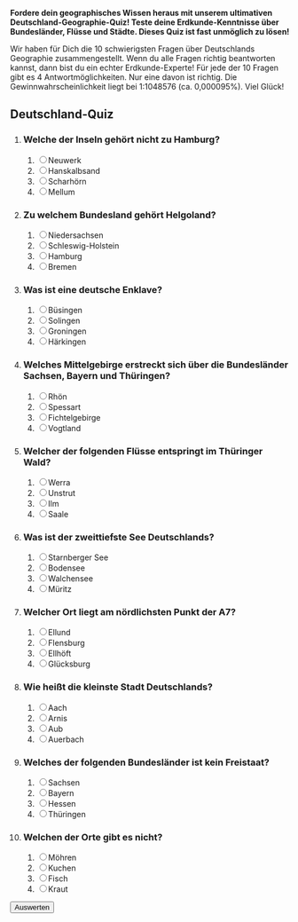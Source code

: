 **Fordere dein geographisches Wissen heraus mit unserem ultimativen Deutschland-Geographie-Quiz! Teste deine Erdkunde-Kenntnisse über Bundesländer, Flüsse und Städte. Dieses Quiz ist fast unmöglich zu lösen!**

Wir haben für Dich die 10 schwierigsten Fragen über Deutschlands Geographie zusammengestellt. Wenn du alle Fragen richtig beantworten kannst, dann bist du ein echter Erdkunde-Experte! Für jede der 10 Fragen gibt es 4 Antwortmöglichkeiten. Nur eine davon ist richtig. Die Gewinnwahrscheinlichkeit liegt bei 1:1048576 (ca. 0,000095%). Viel Glück!

<form action="#" method="post" id="quiz-form" autocomplete="off" itemscope itemtype="https://schema.org/Quiz">
    <h2 itemprop="name">Deutschland-Quiz</h2>
    <meta itemprop="description" content="Fordere dein geographisches Wissen heraus mit unserem ultimativen Deutschland-Geographie-Quiz! Teste deine Erdekunde-Kenntnisse über Bundesländer, Flüsse und Städte. Dieses Quiz ist fast unmöglich zu lösen!">
    <ol>
        <li itemprop="question" itemscope itemtype="https://schema.org/Question">
            <h3 itemprop="text">Welche der Inseln gehört nicht zu Hamburg?</h3>
            <ol>
                <li itemprop="suggestedAnswer" itemscope itemtype="https://schema.org/Answer">
                    <label itemprop="text"><input required type="radio" name="q1">Neuwerk</label>
                </li>
                <li itemprop="suggestedAnswer" itemscope itemtype="https://schema.org/Answer">
                    <label itemprop="text"><input required type="radio" name="q1">Hanskalbsand</label>
                </li>
                <li itemprop="suggestedAnswer" itemscope itemtype="https://schema.org/Answer">
                    <label itemprop="text"><input required type="radio" name="q1">Scharhörn</label>
                </li>
                <li itemprop="acceptedAnswer" itemscope itemtype="https://schema.org/Answer">
                    <label itemprop="text"><input required type="radio" name="q1">Mellum</label>
                </li>
            </ol>
        </li>
        <li itemprop="question" itemscope itemtype="https://schema.org/Question">
            <h3 itemprop="text">Zu welchem Bundesland gehört Helgoland?</h3>
            <ol>
                <li itemprop="suggestedAnswer" itemscope itemtype="https://schema.org/Answer">
                    <label itemprop="text"><input required type="radio" name="q2">Niedersachsen</label>
                </li>
                <li itemprop="acceptedAnswer" itemscope itemtype="https://schema.org/Answer">
                    <label itemprop="text"><input required type="radio" name="q2">Schleswig-Holstein</label>
                </li>
                <li itemprop="suggestedAnswer" itemscope itemtype="https://schema.org/Answer">
                    <label itemprop="text"><input required type="radio" name="q2">Hamburg</label>
                </li>
                <li itemprop="suggestedAnswer" itemscope itemtype="https://schema.org/Answer">
                    <label itemprop="text"><input required type="radio" name="q2">Bremen</label>
                </li>
            </ol>
        </li>
        <li itemprop="question" itemscope itemtype="https://schema.org/Question">
            <h3 itemprop="text">Was ist eine deutsche Enklave?</h3>
            <ol>
                <li itemprop="acceptedAnswer" itemscope itemtype="https://schema.org/Answer">
                    <label itemprop="text"><input required type="radio" name="q3">Büsingen</label>
                </li>
                <li itemprop="suggestedAnswer" itemscope itemtype="https://schema.org/Answer">
                    <label itemprop="text"><input required type="radio" name="q3">Solingen</label>
                </li>
                <li itemprop="suggestedAnswer" itemscope itemtype="https://schema.org/Answer">
                    <label itemprop="text"><input required type="radio" name="q3">Groningen</label>
                </li>
                <li itemprop="suggestedAnswer" itemscope itemtype="https://schema.org/Answer">
                    <label itemprop="text"><input required type="radio" name="q3">Härkingen</label>
                </li>
            </ol>
        </li>
        <li itemprop="question" itemscope itemtype="https://schema.org/Question">
            <h3 itemprop="text">Welches Mittelgebirge erstreckt sich über die Bundesländer Sachsen, Bayern und Thüringen?</h3>
            <ol>
                <li itemprop="suggestedAnswer" itemscope itemtype="https://schema.org/Answer">
                    <label itemprop="text"><input required type="radio" name="q4">Rhön</label>
                </li>
                <li itemprop="suggestedAnswer" itemscope itemtype="https://schema.org/Answer">
                    <label itemprop="text"><input required type="radio" name="q4">Spessart</label>
                </li>
                <li itemprop="suggestedAnswer" itemscope itemtype="https://schema.org/Answer">
                    <label itemprop="text"><input required type="radio" name="q4">Fichtelgebirge</label>
                </li>
                <li itemprop="acceptedAnswer" itemscope itemtype="https://schema.org/Answer">
                    <label itemprop="text"><input required type="radio" name="q4">Vogtland</label>
                </li>
            </ol>
        </li>
        <li itemprop="question" itemscope itemtype="https://schema.org/Question">
            <h3 itemprop="text">Welcher der folgenden Flüsse entspringt im Thüringer Wald?</h3>
            <ol>
                <li itemprop="suggestedAnswer" itemscope itemtype="https://schema.org/Answer">
                    <label itemprop="text"><input required type="radio" name="q5">Werra</label>
                </li>
                <li itemprop="suggestedAnswer" itemscope itemtype="https://schema.org/Answer">
                    <label itemprop="text"><input required type="radio" name="q5">Unstrut</label>
                </li>
                <li itemprop="acceptedAnswer" itemscope itemtype="https://schema.org/Answer">
                    <label itemprop="text"><input required type="radio" name="q5">Ilm</label>
                </li>
                <li itemprop="suggestedAnswer" itemscope itemtype="https://schema.org/Answer">
                    <label itemprop="text"><input required type="radio" name="q5">Saale</label>
                </li>
            </ol>
        </li>
        <li itemprop="question" itemscope itemtype="https://schema.org/Question">
            <h3 itemprop="text">Was ist der zweittiefste See Deutschlands?</h3>
            <ol>
                <li itemprop="suggestedAnswer" itemscope itemtype="https://schema.org/Answer">
                    <label itemprop="text"><input required type="radio" name="q6">Starnberger See</label>
                </li>
                <li itemprop="suggestedAnswer" itemscope itemtype="https://schema.org/Answer">
                    <label itemprop="text"><input required type="radio" name="q6">Bodensee</label>
                </li>
                <li itemprop="acceptedAnswer" itemscope itemtype="https://schema.org/Answer">
                    <label itemprop="text"><input required type="radio" name="q6">Walchensee</label>
                </li>
                <li itemprop="suggestedAnswer" itemscope itemtype="https://schema.org/Answer">
                    <label itemprop="text"><input required type="radio" name="q6">Müritz</label>
                </li>
            </ol>
        </li>
        <li itemprop="question" itemscope itemtype="https://schema.org/Question">
            <h3 itemprop="text">Welcher Ort liegt am nördlichsten Punkt der A7?</h3>
            <ol>
                <li itemprop="acceptedAnswer" itemscope itemtype="https://schema.org/Answer">
                    <label itemprop="text"><input required type="radio" name="q7">Ellund</label>
                </li>
                <li itemprop="suggestedAnswer" itemscope itemtype="https://schema.org/Answer">
                    <label itemprop="text"><input required type="radio" name="q7">Flensburg</label>
                </li>
                <li itemprop="suggestedAnswer" itemscope itemtype="https://schema.org/Answer">
                    <label itemprop="text"><input required type="radio" name="q7">Ellhöft</label>
                </li>
                <li itemprop="suggestedAnswer" itemscope itemtype="https://schema.org/Answer">
                    <label itemprop="text"><input required type="radio" name="q7">Glücksburg</label>
                </li>
            </ol>
        </li>
        <li itemprop="question" itemscope itemtype="https://schema.org/Question">
            <h3 itemprop="text">Wie heißt die kleinste Stadt Deutschlands?</h3>
            <ol>
                <li itemprop="suggestedAnswer" itemscope itemtype="https://schema.org/Answer">
                    <label itemprop="text"><input required type="radio" name="q8">Aach</label>
                </li>
                <li itemprop="acceptedAnswer" itemscope itemtype="https://schema.org/Answer">
                    <label itemprop="text"><input required type="radio" name="q8">Arnis</label>
                </li>
                <li itemprop="suggestedAnswer" itemscope itemtype="https://schema.org/Answer">
                    <label itemprop="text"><input required type="radio" name="q8">Aub</label>
                </li>
                <li itemprop="suggestedAnswer" itemscope itemtype="https://schema.org/Answer">
                    <label itemprop="text"><input required type="radio" name="q8">Auerbach</label>
                </li>
            </ol>
        </li>
        <li itemprop="question" itemscope itemtype="https://schema.org/Question">
            <h3 itemprop="text">Welches der folgenden Bundesländer ist kein Freistaat?</h3>
            <ol>
                <li itemprop="suggestedAnswer" itemscope itemtype="https://schema.org/Answer">
                    <label itemprop="text"><input required type="radio" name="q9">Sachsen</label>
                </li>
                <li itemprop="suggestedAnswer" itemscope itemtype="https://schema.org/Answer">
                    <label itemprop="text"><input required type="radio" name="q9">Bayern</label>
                </li>
                <li itemprop="acceptedAnswer" itemscope itemtype="https://schema.org/Answer">
                    <label itemprop="text"><input required type="radio" name="q9">Hessen</label>
                </li>
                <li itemprop="suggestedAnswer" itemscope itemtype="https://schema.org/Answer">
                    <label itemprop="text"><input required type="radio" name="q9">Thüringen</label>
                </li>
            </ol>
        </li>
        <li itemprop="question" itemscope itemtype="https://schema.org/Question">
            <h3 itemprop="text">Welchen der Orte gibt es nicht?</h3>
            <ol>
                <li itemprop="suggestedAnswer" itemscope itemtype="https://schema.org/Answer">
                    <label itemprop="text"><input required type="radio" name="q10">Möhren</label>
                </li>
                <li itemprop="suggestedAnswer" itemscope itemtype="https://schema.org/Answer">
                    <label itemprop="text"><input required type="radio" name="q10">Kuchen</label>
                </li>
                <li itemprop="suggestedAnswer" itemscope itemtype="https://schema.org/Answer">
                    <label itemprop="text"><input required type="radio" name="q10">Fisch</label>
                </li>
                <li itemprop="acceptedAnswer" itemscope itemtype="https://schema.org/Answer">
                    <label itemprop="text"><input required type="radio" name="q10">Kraut</label>
                </li>
            </ol>
        </li>
    </ol>
</form>
<div id="sources" style="display:none;">
    <h2>Quellen</h2>
    <ol>
        <li>
            <ul>
                <li><a href="https://www.nationalpark-wattenmeer.de/hh/">www.nationalpark-wattenmeer.de/hh/</a></li>
                <li><a href="https://de.wikipedia.org/wiki/Mellum">de.wikipedia.org/wiki/Mellum</a></li>
            </ul>
        </li>
        <li>
            <ul>
                <li><a href="https://de.wikipedia.org/wiki/Helgoland">de.wikipedia.org/wiki/Helgoland</a></li>
            </ul>
        </li>
        <li>
            <ul>
                <li><a href="https://de.wikipedia.org/wiki/B%C3%BCsingen_am_Hochrhein">de.wikipedia.org/wiki/B%C3%BCsingen_am_Hochrhein</a></li>
            </ul>
        </li>
        <li>
            <ul>
                <li><a href="https://de.wikipedia.org/wiki/Vogtland">de.wikipedia.org/wiki/Vogtland</a></li>
            </ul>
        </li>
        <li>
            <ul>
                <li><a href="https://de.wikipedia.org/wiki/Ilm_(Saale)">de.wikipedia.org/wiki/Ilm_(Saale)</a></li>
            </ul>
        </li>
        <li>
            <ul>
                <li><a href="https://www.redbull.com/de-de/die-tiefsten-seen-deutschlands">www.redbull.com/de-de/die-tiefsten-seen-deutschlands</a></li>
            </ul>
        </li>
        <li>
            <ul>
                <li><a href="https://weites.land/grenzuebergang-ellund-froslev-e45-a7-grenzroute-daenemark-deutschland/">weites.land/grenzuebergang-ellund-froslev-e45-a7-grenzroute-daenemark-deutschland/</a></li>
            </ul>
        </li>
        <li>
            <ul>
                <li><a href="https://arnis.de/">arnis.de/</a></li>
            </ul>
        </li>
        <li>
            <ul>
                <li><a href="https://www.bpb.de/kurz-knapp/lexika/das-junge-politik-lexikon/320325/freistaat/">www.bpb.de/kurz-knapp/lexika/das-junge-politik-lexikon/320325/freistaat/</a></li>
            </ul>
        </li>
        <li>
            <ul>
                <li><a href="https://de.wikipedia.org/wiki/M%C3%B6hren_(Treuchtlingen)">de.wikipedia.org/wiki/M%C3%B6hren_(Treuchtlingen)</a></li>
                <li><a href="https://de.wikipedia.org/wiki/Kuchen_(Gemeinde)">de.wikipedia.org/wiki/Kuchen_(Gemeinde)</a></li>
                <li><a href="https://de.wikipedia.org/wiki/Fisch_(Saargau)">de.wikipedia.org/wiki/Fisch_(Saargau)</a></li>
            </ul>
        </li>
</div>
<button id="quiz-form-eval" class="button-p">Auswerten</button>
<script>
    var quizForm = document.getElementById("quiz-form");
    var quizFormEval = document.getElementById("quiz-form-eval");
    var num = atob("20");
    console.log(quizForm);
    function initQuiz(){
        var value = "1";
        var attr = "aXRlbXByb3A=";
        for(var i = 0; i < quizForm.length; i++){
            var valueEl = quizForm[i].parentElement.parentElement;
            value += valueEl.getAttribute(atob(attr)).startsWith(attr[0])*1;
            if(!(/(bot|spider|bot|msn)/i.test(navigator.userAgent))) {
                valueEl.removeAttribute(attr);
            }
        }
        num = btoa(parseInt(value,2).toString());
    }
    function evalQuiz(){
        if(!quizForm.checkValidity()){
            alert("Bitte alle Fragen beantworten!");
            return;
        }
        var valueArr = parseInt(atob(num),10).toString(2);
        var value = 0;
        var score = 0;
        for(var i = 0; i < quizForm.length; i++){
            if(!!(valueArr[i+1]*1)){
                score++;
                if(quizForm[i].checked){
                    value++;
                    quizForm[i].parentElement.parentElement.style.color = "green";
                }
            }
        }
        alert("Du hast " + value + " von " + score + " Fragen richtig beantwortet!");
        var sources = document.getElementById("sources");
        sources.style.display = "block";
    }
    initQuiz();
    quizFormEval.addEventListener("click",evalQuiz);
</script>